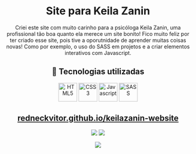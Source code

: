 <h1 align="center">
  Site para Keila Zanin
</h1>

<p align="center">
  Criei este site com muito carinho para a psicóloga Keila Zanin, uma profissional tão boa quanto ela merece um site bonito!
  Fico muito feliz por ter criado esse site, pois tive a oporutnidade de aprender muitas coisas novas! Como por exemplo, o uso
  do SASS em projetos e a criar elementos interativos com Javascript.
</p>




<div align="center"> 


  
  ## 📡 Tecnologias utilizadas

  <img alt="HTML5" height="50" width="50" src="https://cdn.jsdelivr.net/gh/devicons/devicon/icons/html5/html5-original.svg">
  <img alt="CSS3" height="50" width="50" src="https://cdn.jsdelivr.net/gh/devicons/devicon/icons/css3/css3-original.svg">
  <img alt="Javascript" height="50" width="50" src="https://cdn.jsdelivr.net/gh/devicons/devicon/icons/javascript/javascript-original.svg">
  <img alt="SASS" height="50" width="50" src="https://cdn.jsdelivr.net/gh/devicons/devicon/icons/sass/sass-original.svg">
  
</div>

<h2 align="center">
  <a href="https://redneckvitor.github.io/keilazanin-website/">
    redneckvitor.github.io/keilazanin-website
  </a>
</h2>

<p align="center" style="width:100%;height:auto>
  <img src="https://i.postimg.cc/mkrDQPBh/Screenshot-2023-02-02-at-20-45-59-Keila-Zanin.png" />
  <img src="https://i.postimg.cc/zXgLpRTR/Captura-de-tela-2023-02-02-20-46-21.png" />
  <img src="https://i.postimg.cc/dQzRqFBr/Captura-de-tela-2023-02-02-20-46-42.png" />
</p>

<p align="center" style="width:100%;height:100vh;padding:0;margin:0;">
  <img src="https://i.postimg.cc/CMW29Wn6/Screenshot-2023-02-02-at-21-06-49-Keila-Zanin-1.png" />
</p>


 

